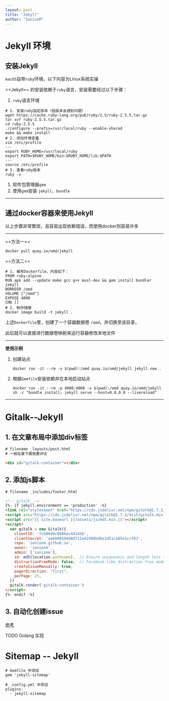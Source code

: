 ```yaml
---
layout: post
title: "Jekyll"
author: "IonionM"
---
```

# Jekyll 环境

## 安装Jekyll

`macOS`自带`ruby`环境，以下内容为Linux系统实操

==Jekyll== 的安装依赖于`ruby`语言，安装需要经过以下步骤：

1. `ruby`语言环境

```ba
# 1. 安装ruby指定版本（低版本会遇到问题）
wget https://cache.ruby-lang.org/pub/ruby/2.5/ruby-2.5.5.tar.gz
tar xvf ruby-2.5.5.tar.gz
cd ruby-2.5.5
./configure --prefix=/usr/local/ruby --enable-shared
make && make install
# 2. 添加环境变量
vim /etc/profile
---
export RUBY_HOME=/usr/local/ruby
export PATH=$RUBY_HOME/bin:$RUBY_HOME/lib:$PATH
---
source /etc/profile
# 3. 查看ruby版本
ruby -v
```



1. 软件包管理器`gem`
2. 使用`gem`安装 `jekyll`、`bundle`

---

## 通过docker容器来使用Jekyll

以上步骤非常繁琐，且容易出现依赖错误，而使用docker则容易许多

---

==方法一==

```ba
docker pull quay.io/omd/jekyll
```

==方法二==

```ba
# 1. 编写Dockerfile，内容如下：
FROM ruby:alpine
RUN apk add --update make gcc g++ musl-dev && gem install bundler jekyll
WORKDIR /omd
VOLUME ["/omd"]
EXPOSE 4000
CMD []
# 2. 制作镜像
docker image build -t jekyll .
```

上述`Dockerfile`里，创建了一个容器数据卷 `/omd`，并切换至该目录，

此后就可以直接进行数据卷映射来运行容器修改本地文件

---

**使用示例**

1. 创建站点

   ```ba
   docker run -it --rm -v $(pwd):/omd quay.io/omd/jekyll jekyll new .
   ```

2. 根据`Gemfile`安装依赖并在本地启动站点

   ```ba
   docker run -it --rm -p 4000:4000 -v $(pwd):/omd quay.io/omd/jekyll sh -c "bundle install; jekyll serve --host=0.0.0.0 --livereload"
   ```

---

# Gitalk--Jekyll

## 1. 在文章布局中添加div标签

```html
# filename _layouts/post.html
# 一般在最下面放置评论

<div id="gitalk-container"></div> 
```

## 2. 添加js脚本

```html
# filename _includes/footer.html

<!-- gitalk -->
{%- if jekyll.environment == 'production' -%}
<link rel="stylesheet" href="https://cdn.jsdelivr.net/npm/gitalk@1.7.2/dist/gitalk.css">
<script src="https://cdn.jsdelivr.net/npm/gitalk@1.7.2/dist/gitalk.min.js"></script>
<script src="{{ site.baseurl }}/assets/js/md5.min.js"></script>
<script>
  var gitalk = new Gitalk({
    clientID: 'fcb0dd6c098bec44145b',
    clientSecret: 'aa609659498d711ed2508bd6a1d51ca95e1ccf63',
    repo: 'ionionm.github.io',
    owner: 'ionionm',
    admin: ['ionionm'],
    id: md5(location.pathname),  // Ensure uniqueness and length less than 50
    distractionFreeMode: false,  // Facebook-like distraction free mode
    createIssueManually: true,
    pagerDirection: "first",
    perPage: 25,
  })
  gitalk.render('gitalk-container')
</script>
{%- endif -%}
```

## 3. 自动化创建issue

[参考](https://draveness.me/git-comments-initialize/)

TODO Golang 实现

# Sitemap -- Jekyll

```ba
# Gemfile 中添加
gem 'jekyll-sitemap'

# _config.yml 中添加
plugins:
  - jekyll-sitemap
```